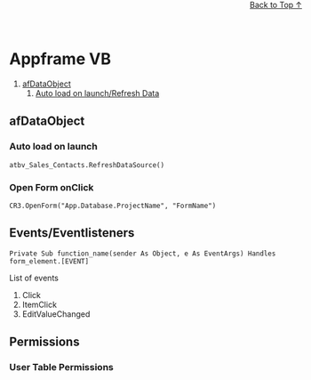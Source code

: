 
<a id="toc"></a>
# Appframe VB
<div style="position:fixed;top:0;width:100%;text-align:center;z-index:1;pointer-events:none">
    <a href="#toc" style="position:relative;z-index:1;pointer-events:auto">Back to Top ↑</a>
</div>

1. [afDataObject](#afDataObject)
    1. [Auto load on launch/Refresh Data](#afDataObject-auto)


<div id="afDataObject"></div>

## afDataObject

<div id="afDataObject-auto"></div>

### Auto load on launch
```vbnet
atbv_Sales_Contacts.RefreshDataSource()
```

### Open Form onClick
```vbnet
CR3.OpenForm("App.Database.ProjectName", "FormName")
```

## Events/Eventlisteners
```vbnet
Private Sub function_name(sender As Object, e As EventArgs) Handles form_element.[EVENT]
```
List of events
1. Click
2. ItemClick
3. EditValueChanged

## Permissions
### User Table Permissions
